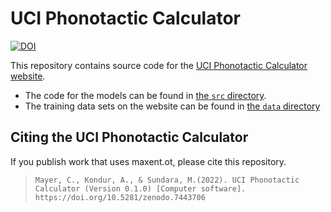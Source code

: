 # UCI Phonotactic Calculator

[![DOI](https://zenodo.org/badge/476894916.svg)](https://zenodo.org/badge/latestdoi/476894916)

This repository contains source code for the [UCI Phonotactic Calculator website](https://phonotactics.socsci.uci.edu/).

* The code for the models can be found in [the `src` directory](https://github.com/connormayer/uci_phonotactic_calculator/tree/main/src).
* The training data sets on the website can be found in [the `data` directory](https://github.com/connormayer/uci_phonotactic_calculator/tree/main/data)

## Citing the UCI Phonotactic Calculator

If you publish work that uses maxent.ot, please cite this repository.

> `Mayer, C., Kondur, A., & Sundara, M.(2022). UCI Phonotactic Calculator (Version 0.1.0) [Computer software]. https://doi.org/10.5281/zenodo.7443706`
